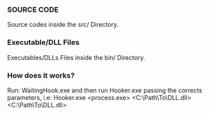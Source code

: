 ### SOURCE CODE ###
Source codes inside the src/ Directory.

### Executable/DLL Files ###
Executables/DLLs Files inside the bin/ Directory.

### How does it works? ###
Run: WaitingHook.exe and then run Hooker.exe passing the corrects parameters, i.e: Hooker.exe <process.exe> <C:\\Path\\To\\DLL.dll>
                                                                                                            <C:\Path\To\DLL.dll>
